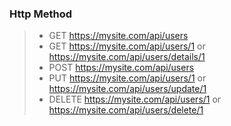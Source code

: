 ### Http Method

> -   GET https://mysite.com/api/users
> -   GET https://mysite.com/api/users/1 or https://mysite.com/api/users/details/1
> -   POST https://mysite.com/api/users
> -   PUT https://mysite.com/api/users/1 or https://mysite.com/api/users/update/1
> -   DELETE https://mysite.com/api/users/1 or https://mysite.com/api/users/delete/1
